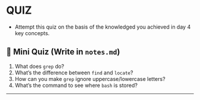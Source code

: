 # QUIZ

- Attempt this quiz on the basis of the knowledged you achieved in day 4 key concepts.

## 💬 Mini Quiz (Write in `notes.md`)

1. What does `grep` do?
2. What’s the difference between `find` and `locate`?
3. How can you make `grep` ignore uppercase/lowercase letters?
4. What’s the command to see where `bash` is stored?

---